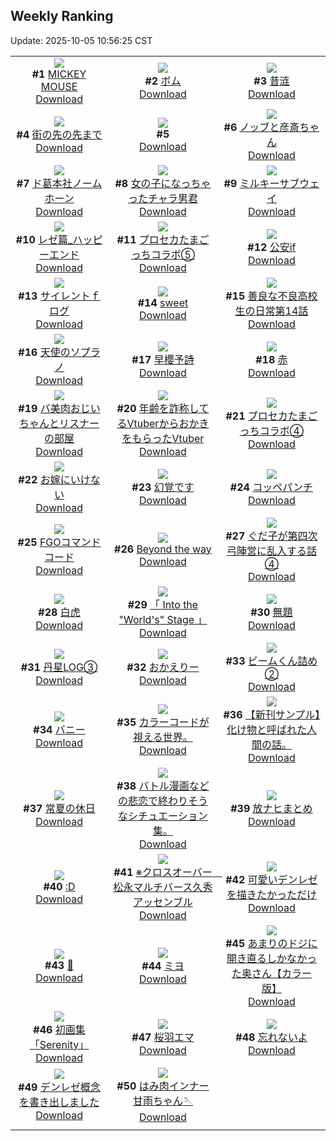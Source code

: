 ## Weekly Ranking
Update: 2025-10-05 10:56:25 CST

|      |      |      |
| :----: | :----: | :----: |
| ![](https://i.pixiv.re/c/240x480/img-master/img/2025/09/28/00/01/40/135612314_p0_master1200.jpg)<br>**#1** [MICKEY MOUSE](https://www.pixiv.net/artworks/135612314)<br>[Download](https://i.pixiv.re/img-original/img/2025/09/28/00/01/40/135612314_p0.png) | ![](https://i.pixiv.re/c/240x480/img-master/img/2025/09/27/00/00/16/135571054_p0_master1200.jpg)<br>**#2** [ボム](https://www.pixiv.net/artworks/135571054)<br>[Download](https://i.pixiv.re/img-original/img/2025/09/27/00/00/16/135571054_p0.jpg) | ![](https://i.pixiv.re/c/240x480/img-master/img/2025/09/28/01/05/49/135615198_p0_master1200.jpg)<br>**#3** [昔涟](https://www.pixiv.net/artworks/135615198)<br>[Download](https://i.pixiv.re/img-original/img/2025/09/28/01/05/49/135615198_p0.jpg) |
| ![](https://i.pixiv.re/c/240x480/img-master/img/2025/09/28/07/30/04/135622272_p0_master1200.jpg)<br>**#4** [街の先の先まで](https://www.pixiv.net/artworks/135622272)<br>[Download](https://i.pixiv.re/img-original/img/2025/09/28/07/30/04/135622272_p0.jpg) | ![](https://s.pximg.net/common/images/limit_unviewable_s.png)<br>**#5** [](https://www.pixiv.net/artworks/135595863)<br>[Download](https://s.pximg.net/common/images/limit_unviewable_s.png) | ![](https://i.pixiv.re/c/240x480/img-master/img/2025/09/28/00/46/07/135614494_p0_master1200.jpg)<br>**#6** [ノッブと彦斎ちゃん](https://www.pixiv.net/artworks/135614494)<br>[Download](https://i.pixiv.re/img-original/img/2025/09/28/00/46/07/135614494_p0.jpg) |
| ![](https://i.pixiv.re/c/240x480/img-master/img/2025/09/29/00/08/29/135656772_p0_master1200.jpg)<br>**#7** [ド葛本社ノームホーン](https://www.pixiv.net/artworks/135656772)<br>[Download](https://i.pixiv.re/img-original/img/2025/09/29/00/08/29/135656772_p0.jpg) | ![](https://i.pixiv.re/c/240x480/img-master/img/2025/09/28/00/00/38/135612140_p0_master1200.jpg)<br>**#8** [女の子になっちゃったチャラ男君](https://www.pixiv.net/artworks/135612140)<br>[Download](https://i.pixiv.re/img-original/img/2025/09/28/00/00/38/135612140_p0.jpg) | ![](https://i.pixiv.re/c/240x480/img-master/img/2025/09/28/17/15/11/135637935_p0_master1200.jpg)<br>**#9** [ミルキーサブウェイ](https://www.pixiv.net/artworks/135637935)<br>[Download](https://i.pixiv.re/img-original/img/2025/09/28/17/15/11/135637935_p0.jpg) |
| ![](https://i.pixiv.re/c/240x480/img-master/img/2025/09/28/21/48/55/135649644_p0_master1200.jpg)<br>**#10** [レゼ篇_ハッピーエンド](https://www.pixiv.net/artworks/135649644)<br>[Download](https://i.pixiv.re/img-original/img/2025/09/28/21/48/55/135649644_p0.jpg) | ![](https://i.pixiv.re/c/240x480/img-master/img/2025/09/28/18/50/22/135641517_p0_master1200.jpg)<br>**#11** [プロセカたまごっちコラボ⑤](https://www.pixiv.net/artworks/135641517)<br>[Download](https://i.pixiv.re/img-original/img/2025/09/28/18/50/22/135641517_p0.jpg) | ![](https://i.pixiv.re/c/240x480/img-master/img/2025/09/27/02/30/43/135576286_p0_master1200.jpg)<br>**#12** [公安if](https://www.pixiv.net/artworks/135576286)<br>[Download](https://i.pixiv.re/img-original/img/2025/09/27/02/30/43/135576286_p0.png) |
| ![](https://i.pixiv.re/c/240x480/img-master/img/2025/09/28/06/43/55/135621452_p0_master1200.jpg)<br>**#13** [サイレントｆログ](https://www.pixiv.net/artworks/135621452)<br>[Download](https://i.pixiv.re/img-original/img/2025/09/28/06/43/55/135621452_p0.jpg) | ![](https://i.pixiv.re/c/240x480/img-master/img/2025/09/28/00/00/23/135612079_p0_master1200.jpg)<br>**#14** [sweet](https://www.pixiv.net/artworks/135612079)<br>[Download](https://i.pixiv.re/img-original/img/2025/09/28/00/00/23/135612079_p0.png) | ![](https://i.pixiv.re/c/240x480/img-master/img/2025/09/28/00/03/16/135612474_p0_master1200.jpg)<br>**#15** [善良な不良高校生の日常第14話](https://www.pixiv.net/artworks/135612474)<br>[Download](https://i.pixiv.re/img-original/img/2025/09/28/00/03/16/135612474_p0.jpg) |
| ![](https://i.pixiv.re/c/240x480/img-master/img/2025/09/28/12/45/20/135629878_p0_master1200.jpg)<br>**#16** [天使のソプラノ](https://www.pixiv.net/artworks/135629878)<br>[Download](https://i.pixiv.re/img-original/img/2025/09/28/12/45/20/135629878_p0.png) | ![](https://i.pixiv.re/c/240x480/img-master/img/2025/09/28/00/01/10/135612237_p0_master1200.jpg)<br>**#17** [早櫻予詩](https://www.pixiv.net/artworks/135612237)<br>[Download](https://i.pixiv.re/img-original/img/2025/09/28/00/01/10/135612237_p0.png) | ![](https://i.pixiv.re/c/240x480/img-master/img/2025/09/29/12/39/18/135671194_p0_master1200.jpg)<br>**#18** [赤](https://www.pixiv.net/artworks/135671194)<br>[Download](https://i.pixiv.re/img-original/img/2025/09/29/12/39/18/135671194_p0.jpg) |
| ![](https://i.pixiv.re/c/240x480/img-master/img/2025/09/27/00/01/35/135571306_p0_master1200.jpg)<br>**#19** [バ美肉おじいちゃんとリスナーの部屋](https://www.pixiv.net/artworks/135571306)<br>[Download](https://i.pixiv.re/img-original/img/2025/09/27/00/01/35/135571306_p0.jpg) | ![](https://i.pixiv.re/c/240x480/img-master/img/2025/09/28/21/18/18/135648294_p0_master1200.jpg)<br>**#20** [年齢を詐称してるVtuberからおかきをもらったVtuber](https://www.pixiv.net/artworks/135648294)<br>[Download](https://i.pixiv.re/img-original/img/2025/09/28/21/18/18/135648294_p0.png) | ![](https://i.pixiv.re/c/240x480/img-master/img/2025/09/27/13/38/39/135589149_p0_master1200.jpg)<br>**#21** [プロセカたまごっちコラボ④](https://www.pixiv.net/artworks/135589149)<br>[Download](https://i.pixiv.re/img-original/img/2025/09/27/13/38/39/135589149_p0.jpg) |
| ![](https://i.pixiv.re/c/240x480/img-master/img/2025/09/28/14/19/19/135632652_p0_master1200.jpg)<br>**#22** [お嫁にいけない](https://www.pixiv.net/artworks/135632652)<br>[Download](https://i.pixiv.re/img-original/img/2025/09/28/14/19/19/135632652_p0.jpg) | ![](https://i.pixiv.re/c/240x480/img-master/img/2025/09/28/00/47/31/135614541_p0_master1200.jpg)<br>**#23** [幻覚です](https://www.pixiv.net/artworks/135614541)<br>[Download](https://i.pixiv.re/img-original/img/2025/09/28/00/47/31/135614541_p0.jpg) | ![](https://i.pixiv.re/c/240x480/img-master/img/2025/09/28/19/16/30/135642703_master1200.jpg)<br>**#24** [コッペパンチ](https://www.pixiv.net/artworks/135642703)<br>[Download](https://www.pixiv.net/artworks/135642703) |
| ![](https://i.pixiv.re/c/240x480/img-master/img/2025/09/28/00/21/54/135613454_p0_master1200.jpg)<br>**#25** [FGOコマンドコード](https://www.pixiv.net/artworks/135613454)<br>[Download](https://i.pixiv.re/img-original/img/2025/09/28/00/21/54/135613454_p0.png) | ![](https://i.pixiv.re/c/240x480/img-master/img/2025/09/29/00/00/32/135656088_p0_master1200.jpg)<br>**#26** [Beyond the way](https://www.pixiv.net/artworks/135656088)<br>[Download](https://i.pixiv.re/img-original/img/2025/09/29/00/00/32/135656088_p0.jpg) | ![](https://i.pixiv.re/c/240x480/img-master/img/2025/09/30/16/32/07/135656461_p0_master1200.jpg)<br>**#27** [ぐだ子が第四次弓陣営に乱入する話④](https://www.pixiv.net/artworks/135656461)<br>[Download](https://i.pixiv.re/img-original/img/2025/09/30/16/32/07/135656461_p0.jpg) |
| ![](https://i.pixiv.re/c/240x480/img-master/img/2025/09/27/01/20/48/135574582_p0_master1200.jpg)<br>**#28** [白虎](https://www.pixiv.net/artworks/135574582)<br>[Download](https://i.pixiv.re/img-original/img/2025/09/27/01/20/48/135574582_p0.jpg) | ![](https://i.pixiv.re/c/240x480/img-master/img/2025/09/27/17/41/26/135595930_p0_master1200.jpg)<br>**#29** [「 Into the "World's" Stage 」](https://www.pixiv.net/artworks/135595930)<br>[Download](https://i.pixiv.re/img-original/img/2025/09/27/17/41/26/135595930_p0.jpg) | ![](https://i.pixiv.re/c/240x480/img-master/img/2025/09/28/20/31/33/135645957_p0_master1200.jpg)<br>**#30** [無題](https://www.pixiv.net/artworks/135645957)<br>[Download](https://i.pixiv.re/img-original/img/2025/09/28/20/31/33/135645957_p0.png) |
| ![](https://i.pixiv.re/c/240x480/img-master/img/2025/09/30/05/04/26/135680728_p0_master1200.jpg)<br>**#31** [丹星LOG③](https://www.pixiv.net/artworks/135680728)<br>[Download](https://i.pixiv.re/img-original/img/2025/09/30/05/04/26/135680728_p0.png) | ![](https://i.pixiv.re/c/240x480/img-master/img/2025/09/28/11/58/04/135628388_p0_master1200.jpg)<br>**#32** [おかえりー](https://www.pixiv.net/artworks/135628388)<br>[Download](https://i.pixiv.re/img-original/img/2025/09/28/11/58/04/135628388_p0.jpg) | ![](https://i.pixiv.re/c/240x480/img-master/img/2025/09/27/18/33/22/135597962_p0_master1200.jpg)<br>**#33** [ビームくん詰め②](https://www.pixiv.net/artworks/135597962)<br>[Download](https://i.pixiv.re/img-original/img/2025/09/27/18/33/22/135597962_p0.jpg) |
| ![](https://i.pixiv.re/c/240x480/img-master/img/2025/09/28/19/34/43/135643386_p0_master1200.jpg)<br>**#34** [バニー](https://www.pixiv.net/artworks/135643386)<br>[Download](https://i.pixiv.re/img-original/img/2025/09/28/19/34/43/135643386_p0.jpg) | ![](https://i.pixiv.re/c/240x480/img-master/img/2025/09/27/19/16/16/135599589_p0_master1200.jpg)<br>**#35** [カラーコードが視える世界。](https://www.pixiv.net/artworks/135599589)<br>[Download](https://i.pixiv.re/img-original/img/2025/09/27/19/16/16/135599589_p0.jpg) | ![](https://i.pixiv.re/c/240x480/img-master/img/2025/09/28/13/03/02/135630134_p0_master1200.jpg)<br>**#36** [【新刊サンプル】化け物と呼ばれた人間の話。](https://www.pixiv.net/artworks/135630134)<br>[Download](https://i.pixiv.re/img-original/img/2025/09/28/13/03/02/135630134_p0.png) |
| ![](https://i.pixiv.re/c/240x480/img-master/img/2025/09/28/01/06/12/135615210_p0_master1200.jpg)<br>**#37** [常夏の休日](https://www.pixiv.net/artworks/135615210)<br>[Download](https://i.pixiv.re/img-original/img/2025/09/28/01/06/12/135615210_p0.png) | ![](https://i.pixiv.re/c/240x480/img-master/img/2025/09/27/11/05/28/135575392_p0_master1200.jpg)<br>**#38** [バトル漫画などの悲恋で終わりそうなシチュエーション集。](https://www.pixiv.net/artworks/135575392)<br>[Download](https://i.pixiv.re/img-original/img/2025/09/27/11/05/28/135575392_p0.jpg) | ![](https://i.pixiv.re/c/240x480/img-master/img/2025/09/28/00/20/28/135613392_p0_master1200.jpg)<br>**#39** [放ナヒまとめ](https://www.pixiv.net/artworks/135613392)<br>[Download](https://i.pixiv.re/img-original/img/2025/09/28/00/20/28/135613392_p0.png) |
| ![](https://i.pixiv.re/c/240x480/img-master/img/2025/09/27/14/13/11/135590125_p0_master1200.jpg)<br>**#40** [:D](https://www.pixiv.net/artworks/135590125)<br>[Download](https://i.pixiv.re/img-original/img/2025/09/27/14/13/11/135590125_p0.jpg) | ![](https://i.pixiv.re/c/240x480/img-master/img/2025/09/28/12/09/33/135628934_p0_master1200.jpg)<br>**#41** [※クロスオーバー　松永マルチバース久秀アッセンブル](https://www.pixiv.net/artworks/135628934)<br>[Download](https://i.pixiv.re/img-original/img/2025/09/28/12/09/33/135628934_p0.jpg) | ![](https://i.pixiv.re/c/240x480/img-master/img/2025/09/28/00/28/43/135613714_p0_master1200.jpg)<br>**#42** [可愛いデンレゼを描きたかっただけ](https://www.pixiv.net/artworks/135613714)<br>[Download](https://i.pixiv.re/img-original/img/2025/09/28/00/28/43/135613714_p0.jpg) |
| ![](https://i.pixiv.re/c/240x480/img-master/img/2025/09/27/11/51/10/135586232_p0_master1200.jpg)<br>**#43** [🎀](https://www.pixiv.net/artworks/135586232)<br>[Download](https://i.pixiv.re/img-original/img/2025/09/27/11/51/10/135586232_p0.jpg) | ![](https://i.pixiv.re/c/240x480/img-master/img/2025/09/27/00/30/07/135572720_p0_master1200.jpg)<br>**#44** [ミヨ](https://www.pixiv.net/artworks/135572720)<br>[Download](https://i.pixiv.re/img-original/img/2025/09/27/00/30/07/135572720_p0.jpg) | ![](https://i.pixiv.re/c/240x480/img-master/img/2025/09/28/00/00/20/135612059_p0_master1200.jpg)<br>**#45** [あまりのドジに開き直るしかなかった奥さん【カラー版】](https://www.pixiv.net/artworks/135612059)<br>[Download](https://i.pixiv.re/img-original/img/2025/09/28/00/00/20/135612059_p0.jpg) |
| ![](https://i.pixiv.re/c/240x480/img-master/img/2025/09/27/01/13/43/135574376_p0_master1200.jpg)<br>**#46** [初画集「Serenity」](https://www.pixiv.net/artworks/135574376)<br>[Download](https://i.pixiv.re/img-original/img/2025/09/27/01/13/43/135574376_p0.jpg) | ![](https://i.pixiv.re/c/240x480/img-master/img/2025/09/28/01/47/13/135616445_p0_master1200.jpg)<br>**#47** [桜羽エマ](https://www.pixiv.net/artworks/135616445)<br>[Download](https://i.pixiv.re/img-original/img/2025/09/28/01/47/13/135616445_p0.jpg) | ![](https://i.pixiv.re/c/240x480/img-master/img/2025/09/28/19/41/59/135643712_p0_master1200.jpg)<br>**#48** [忘れないよ](https://www.pixiv.net/artworks/135643712)<br>[Download](https://i.pixiv.re/img-original/img/2025/09/28/19/41/59/135643712_p0.jpg) |
| ![](https://i.pixiv.re/c/240x480/img-master/img/2025/09/28/21/58/22/135650053_p0_master1200.jpg)<br>**#49** [デンレゼ概念を書き出しました](https://www.pixiv.net/artworks/135650053)<br>[Download](https://i.pixiv.re/img-original/img/2025/09/28/21/58/22/135650053_p0.jpg) | ![](https://i.pixiv.re/c/240x480/img-master/img/2025/09/28/20/24/24/135645655_p0_master1200.jpg)<br>**#50** [はみ肉インナー甘雨ちゃん🪡](https://www.pixiv.net/artworks/135645655)<br>[Download](https://i.pixiv.re/img-original/img/2025/09/28/20/24/24/135645655_p0.png) |
|      |
